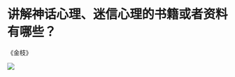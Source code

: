 # 讲解神话心理、迷信心理的书籍或者资料有哪些？

《金枝》

![](https://pic4.zhimg.com/50/v2-5e85717332414e414ec9e2b9b14a7f83_hd.jpg?source=1940ef5c)


